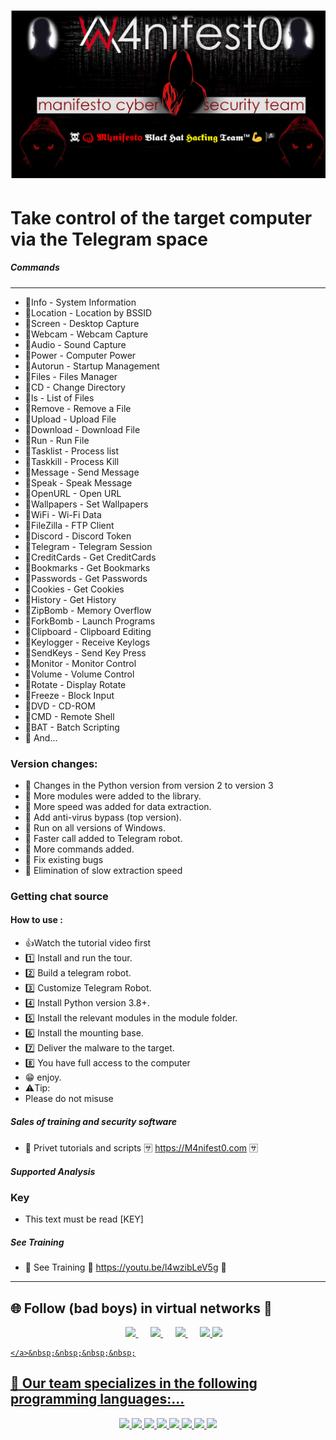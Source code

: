 # ![Locations](https://github.com/M4nifest0/M4nifest0_WhatsApp/blob/master/s.png) 

# Take control of the target computer via the Telegram space

##### Commands #####
----------------------
- 📌Info - System Information
- 📌Location - Location by BSSID
- 📌Screen -  Desktop Capture
- 📌Webcam - Webcam Capture
- 📌Audio - Sound Capture
- 📌Power - Computer Power
- 📌Autorun - Startup Management
- 📌Files - Files Manager
- 📌CD - Change Directory
- 📌ls - List of Files
- 📌Remove - Remove a File
- 📌Upload - Upload File
- 📌Download - Download File
- 📌Run - Run File
- 📌Tasklist - Process list
- 📌Taskkill - Process Kill
- 📌Message - Send Message
- 📌Speak - Speak Message
- 📌OpenURL - Open URL
- 📌Wallpapers - Set Wallpapers
- 📌WiFi - Wi-Fi Data
- 📌FileZilla - FTP Client
- 📌Discord - Discord Token
- 📌Telegram - Telegram Session
- 📌CreditCards - Get CreditCards
- 📌Bookmarks - Get Bookmarks
- 📌Passwords - Get Passwords
- 📌Cookies - Get Cookies
- 📌History - Get History
- 📌ZipBomb - Memory Overflow
- 📌ForkBomb - Launch Programs
- 📌Clipboard - Clipboard Editing
- 📌Keylogger - Receive Keylogs
- 📌SendKeys - Send Key Press
- 📌Monitor - Monitor Control
- 📌Volume - Volume Control
- 📌Rotate - Display Rotate
- 📌Freeze - Block Input
- 📌DVD - CD-ROM
- 📌CMD - Remote Shell
- 📌BAT - Batch Scripting
- 📌 And...
### Version changes:
- 🦠 Changes in the Python version from version 2 to version 3
- 🦠 More modules were added to the library.
- 🦠 More speed was added for data extraction.
- 🦠 Add anti-virus bypass (top version).
- 🦠 Run on all versions of Windows.
- 🦠 Faster call added to Telegram robot.
- 🦠 More commands added.
- 🦠 Fix existing bugs
- 🦠 Elimination of slow extraction speed
### Getting chat source
#### How to use :
- 👍Watch the tutorial video first
- 1️⃣ Install and run the tour.
- 2️⃣ Build a telegram robot.
- 3️⃣ Customize Telegram Robot.
- 4️⃣ Install Python version 3.8+.
- 5️⃣ Install the relevant modules in the module folder.
- 6️⃣ Install the mounting base.
- 7️⃣ Deliver the malware to the target.
- 8️⃣ You have full access to the computer
- 😁 enjoy.
- ⚠️Tip:
- Please do not misuse

##### Sales of training and security software
- 🛄 Privet tutorials and scripts 🈂️  https://M4nifest0.com 🈂️

##### Supported Analysis
### Key
- This text must be read [KEY]

##### See Training 

- 🔞 See Training 🎥 https://youtu.be/l4wzibLeV5g  🎥

----------------------

<h2>🌐 Follow (bad boys) in virtual networks 📍</h2>
<p align="center">	
</a>&nbsp;&nbsp;&nbsp;&nbsp;
	<a href="https://t.me/M4nifest0">
		<img src="https://img.shields.io/badge/Telegram-%23000000.svg?&style=for-the-badge&logo=Telegram&logoColor=white" />
	</a>&nbsp;&nbsp;&nbsp;&nbsp;
	<a href="https://www.instagram.com/_m4nifest0_/">
		<img src="https://img.shields.io/badge/instagram-%23E4405F.svg?&style=for-the-badge&logo=instagram&logoColor=white" />
	</a>&nbsp;&nbsp;&nbsp;&nbsp;
	<a href="https://www.youtube.com/c/cybermonitoringhack4lx">
		<img src="https://img.shields.io/badge/youtube-%23FF0000.svg?&style=for-the-badge&logo=youtube&logoColor=white" />
	</a>&nbsp;&nbsp;&nbsp;&nbsp;
	<a href="https://twitter.com/_M4nifest0_">
		<img src="https://img.shields.io/badge/twitter-%231DA1F2.svg?&style=for-the-badge&logo=twitter&logoColor=white" />
	<a href="https://m4nifest0.com">
		<img src="https://img.shields.io/badge/WebSite-%234A154B.svg?&style=for-the-badge&logo=slack&logoColor=white" />
		
	</a>&nbsp;&nbsp;&nbsp;&nbsp;
</p>

<h2>📌 Our team specializes in the following programming languages:...</h2>
<p align="center">	
	<img src="https://img.shields.io/badge/node.js%20-%2343853D.svg?&style=for-the-badge&logo=node.js&logoColor=white" />
        <img src="https://img.shields.io/badge/python%20-%2314354C.svg?&style=for-the-badge&logo=python&logoColor=white" />
	<img src="https://img.shields.io/badge/c%23%20-%23239120.svg?&style=for-the-badge&logo=c-sharp&logoColor=white" />
	<img src="https://img.shields.io/badge/java-%23ED8B00.svg?&style=for-the-badge&logo=java&logoColor=white" />
	<img src="https://img.shields.io/badge/php-%23777BB4.svg?&style=for-the-badge&logo=php&logoColor=white" />
	<img src="https://img.shields.io/badge/ruby-%23CC342D.svg?&style=for-the-badge&logo=ruby&logoColor=white" />
	<img src="https://img.shields.io/badge/perl-%2339457E.svg?&style=for-the-badge&logo=perl&logoColor=white" />
	<img src="https://img.shields.io/badge/c++%20-%2300599C.svg?&style=for-the-badge&logo=c%2B%2B&logoColor=white" />
</p>

